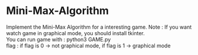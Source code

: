 # Mini-Max-Algorithm
Implement the Mini-Max Algorithm for a interesting game.
Note : If you want watch game in graphical mode, you should install tkinter.<br />
You can run game with : python3 GAME.py <depth> <flag><br />
flag : if flag is 0 -> not graphical mode, if flag is 1 -> graphical mode